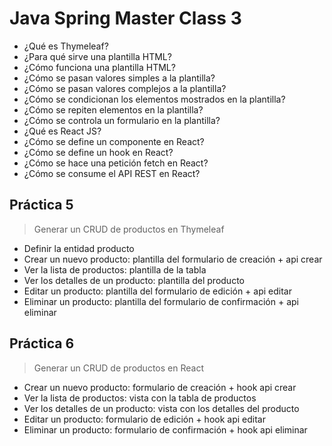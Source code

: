 # Java Spring Master Class 3

* ¿Qué es Thymeleaf?
* ¿Para qué sirve una plantilla HTML?
* ¿Cómo funciona una plantilla HTML?
* ¿Cómo se pasan valores simples a la plantilla?
* ¿Cómo se pasan valores complejos a la plantilla?
* ¿Cómo se condicionan los elementos mostrados en la plantilla?
* ¿Cómo se repiten elementos en la plantilla?
* ¿Cómo se controla un formulario en la plantilla?
* ¿Qué es React JS?
* ¿Cómo se define un componente en React?
* ¿Cómo se define un hook en React?
* ¿Cómo se hace una petición fetch en React?
* ¿Cómo se consume el API REST en React?

## Práctica 5

> Generar un CRUD de productos en Thymeleaf

- Definir la entidad producto
- Crear un nuevo producto: plantilla del formulario de creación + api crear
- Ver la lista de productos: plantilla de la tabla
- Ver los detalles de un producto: plantilla del producto
- Editar un producto: plantilla del formulario de edición + api editar
- Eliminar un producto: plantilla del formulario de confirmación + api eliminar

## Práctica 6

> Generar un CRUD de productos en React

- Crear un nuevo producto: formulario de creación + hook api crear
- Ver la lista de productos: vista con la tabla de productos
- Ver los detalles de un producto: vista con los detalles del producto
- Editar un producto: formulario de edición + hook api editar
- Eliminar un producto: formulario de confirmación + hook api eliminar
